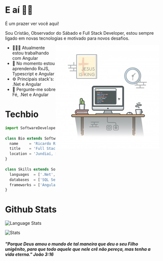 # E aí 👋🏻

É um prazer ver você aqui!

Sou Cristão, Observador do Sábado e Full Stack Developer, estou sempre ligado em novas tecnologias e motivado para novos desafios.

<img align="right" alt="GIF" src="https://github.com/ricardorinco/ricardorinco/blob/master/desk-setup.png?raw=true?raw=true" width="338" height="338" />

- 👨🏻‍💻 Atualmente estou trabalhando com Angular
- 🌱 No momento estou aprendendo RxJS, Typescript e Angular
- ⚙️ Principais stack's: .Net e Angular
- 💬 Pergunte-me sobre Fé, .Net e Angular

# Techbio
```js
import SoftwareDeveloper from 'ricardorinco';

class Bio extends SoftwareDeveloper {
  name     = 'Ricardo Rinco';
  title    = 'Full Stack Software Developer';
  location = 'Jundiaí, SP';
}

class Skills extends SoftwareDeveloper {
  languages  = ['.Net', 'Javascript', 'TypeScript'];
  databases  = ['SQL Server', 'MySQL', 'MongoDB', 'SQLite', 'Realm', 'PostgreSQL'];
  frameworks = ['Angular', 'Ionic', 'Xamarin', 'EntityFramework', 'Dapper', 'GraphQL'];
}
```

# Github Stats

![Language Stats](https://github-readme-stats.anuraghazra1.vercel.app/api/top-langs/?username=RicardoRinco&layout=compact&theme=vue)

![Stats](https://github-readme-stats.vercel.app/api?username=RicardoRinco&theme=vue)

##### "Porque Deus amou o mundo de tal maneira que deu o seu Filho unigênito, para que todo aquele que nele crê não pereça, mas tenha a vida eterna." João 3:16
